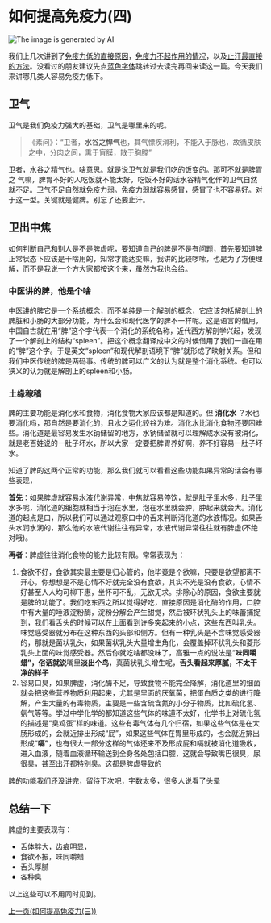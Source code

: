 # 如何提高免疫力(四)

![The image is generated by AI](https://typare-1311038289.cos.ap-nanjing.myqcloud.com/202402251804764.jpeg)

我们上几次讲到了[免疫力低的直接原因](https://mp.weixin.qq.com/s/QfncL7ByVUlGxxPEod3Nnw)，[免疫力不起作用的情况](https://mp.weixin.qq.com/s/RoTDmzFfqvwFzfnMJxN6sA)，以及[止汗最直接的方法](https://mp.weixin.qq.com/s/C-qkV39_U_bYMSm-oMUpeQ)。没看过的朋友建议先点[蓝色字体](https://mp.weixin.qq.com/mp/appmsgalbum?__biz=Mzg5MTU5MjI1MA==&action=getalbum&album_id=3211413424915365889&scene=173&subscene=&sessionid=undefined&enterid=0&from_msgid=2247484145&from_itemidx=1&count=3&nolastread=1#wechat_redirect)跳转过去读完再回来读这一篇。今天我们来讲哪几类人容易免疫力低下。

## 卫气

卫气是我们免疫力强大的基础，卫气是哪里来的呢。

> 《素问》：“卫者，**水谷之悍气**也，其气慓疾滑利，不能入于脉也，故循皮肤之中，分肉之间，熏于肓膜，散于胸膛”

卫者，水谷之精气也。啥意思。就是说卫气就是我们吃的饭变的。那可不就是脾胃之 气嘛，脾胃不好的人吃饭就不能太好，吃饭不好的话水谷精气化作的卫气自然就不足。卫气不足自然就免疫力弱。免疫力弱就容易感冒，感冒了也不容易好。对于这一型。关键就是健脾。别忘了还要止汗。

## 卫出中焦

如何判断自己和别人是不是脾虚呢，要知道自己的脾是不是有问题，首先要知道脾正常状态下应该是干啥用的，知常才能达变嘛，我讲的比较啰嗦，也是为了方便理解，而不是我说一个方大家都按这个来，虽然方我也会给。

### 中医讲的脾，他是个啥

中医讲的脾它是一个系统概念，而不单纯是一个解剖的概念，它应该包括解剖上的脾脏和小肠的大部分功能，为什么会和现代医学的脾不一样呢。这是语言的借用，中国自古就在用“脾”这个字代表一个消化的系统名称，近代西方解剖学兴起，发现了一个解剖上的结构“spleen”。把这个概念翻译成中文的时候借用了我们一直在用的“脾”这个字。于是英文“spleen”和现代解剖语境下“脾”就形成了映射关系。但和我们中医传统的脾是两码事。传统的脾可以广义的认为就是整个消化系统。也可以狭义的认为就是解剖上的spleen和小肠。

### 土缘稼穑

脾的主要功能是消化水和食物，消化食物大家应该都是知道的。但 **消化水** ？水也要消化吗，那自然是要消化的，且水之运化较谷为难。消化水比消化食物还要困难些。消化道是最容易发生水钠储留的地方，水钠储留就可以理解成水没有被消化，就是老百姓说的一肚子坏水，所以大家一定要把脾胃养好啊，养不好容易一肚子坏水。

知道了脾的这两个正常的功能，那么我们就可以看看这些功能如果异常的话会有哪些表现，

**首先**：如果脾虚就容易水液代谢异常，中焦就容易停饮，就是肚子里水多，肚子里水多呢，消化道的细胞就相当于泡在水里，泡在水里就会肿，肿起来就会大。消化道的起点是口，所以我们可以通过观察口中的舌来判断消化道的水液情况。如果舌头水润水润的，那么他的水液代谢往往有异常，水液代谢异常往往就有脾虚(不绝对哦)。

**再者**：脾虚往往消化食物的能力比较有限。常常表现为：

1.  食欲不好，食欲其实最主要是归心管的，他毕竟是个欲嘛，只要是欲望都离不开心，你想想是不是心情不好就完全没有食欲，其实不光是没有食欲，心情不好甚至人人均可柳下惠，坐怀可不乱，无欲无求。排除心的原因，食欲主要就是脾的功能了。我们吃东西之所以觉得好吃，直接原因是消化酶的作用，口腔中有大量的唾液淀粉酶，淀粉分解会产生甜觉，然后被环状乳头上的味蕾捕捉到，我们看舌头的时候可以在上面看到许多突起来的小点，这些东西叫乳头。味觉感受器就分布在这种东西的头部和侧方。但有一种乳头是不含味觉感受器的，那就是菌状乳头，如果菌状乳头大量增生角化，会覆盖掉环状乳头和菱形乳头上面的味觉感受器。然后你就吃啥都没味了，高雅一点的说法是“**味同嚼蜡”，俗话就说**嘴里**淡出个鸟**，真菌状乳头增生呢，**舌头看起来厚腻，不太干净的样子**
2.  容易口臭，如果脾虚，消化酶不足，导致食物不能完全降解，消化道里的细菌就会把这些营养物质利用起来，尤其是里面的厌氧菌，把蛋白质之类的进行降解，产生大量的有毒物质，主要是一些含硫含氮的小分子物质，比如硫化氢、氨气等等。学过中学化学的都知道这些气体的味道不太好，化学书上对硫化氢的描述是“臭鸡蛋”样的味道。这些有毒气体有几个归宿，如果这些气体是在大肠形成的，会就近排出形成“屁”，如果这些气体在胃里形成的，也会就近排出形成“**嗝”**，也有很大一部分这样的气体还来不及形成屁和嗝就被消化道吸收，进入血液，随着血液循环输送到全身各处包括口腔，这就会导致嘴巴很臭，尿很臭，甚至出汗都特别臭。这都是脾虚导致的

脾的功能我们还没讲完，留待下次吧，字数太多，很多人说看了头晕

## 总结一下

脾虚的主要表现有：

- 舌体胖大，齿痕明显，
- 食欲不振，味同嚼蜡
- 舌头厚腻
- 各种臭

以上这些可以不用同时见到。



[上一页(如何提高免疫力(三))](How_to_boost_immunity_3.md)